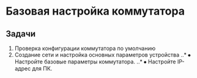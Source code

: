 # Базовая настройка коммутатора
## Задачи
1. Проверка конфигурации коммутатора по умолчанию
2. Создание сети и настройка основных параметров устройства
..* ⦁	Настройте базовые параметры коммутатора.
..* ⦁	Настройте IP-адрес для ПК.